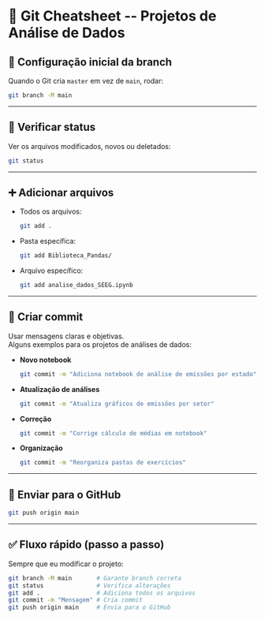 # 📘 Git Cheatsheet -- Projetos de Análise de Dados

## 🔀 Configuração inicial da branch

Quando o Git cria `master` em vez de `main`, rodar:

``` bash
git branch -M main
```

------------------------------------------------------------------------

## 🔎 Verificar status

Ver os arquivos modificados, novos ou deletados:

``` bash
git status
```

------------------------------------------------------------------------

## ➕ Adicionar arquivos

-   Todos os arquivos:

    ``` bash
    git add .
    ```

-   Pasta específica:

    ``` bash
    git add Biblioteca_Pandas/
    ```

-   Arquivo específico:

    ``` bash
    git add analise_dados_SEEG.ipynb
    ```

------------------------------------------------------------------------

## 📝 Criar commit

Usar mensagens claras e objetivas.\
Alguns exemplos para os projetos de análises de dados:

-   **Novo notebook**

    ``` bash
    git commit -m "Adiciona notebook de análise de emissões por estado"
    ```

-   **Atualização de análises**

    ``` bash
    git commit -m "Atualiza gráficos de emissões por setor"
    ```

-   **Correção**

    ``` bash
    git commit -m "Corrige cálculo de médias em notebook"
    ```

-   **Organização**

    ``` bash
    git commit -m "Reorganiza pastas de exercícios"
    ```

------------------------------------------------------------------------

## 🚀 Enviar para o GitHub

``` bash
git push origin main
```

------------------------------------------------------------------------

## ✅ Fluxo rápido (passo a passo)

Sempre que eu modificar o projeto:

``` bash
git branch -M main       # Garante branch correta
git status               # Verifica alterações
git add .                # Adiciona todos os arquivos
git commit -m "Mensagem" # Cria commit
git push origin main     # Envia para o GitHub
```
